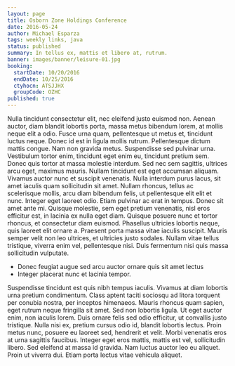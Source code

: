 ```yaml
---
layout: page
title: Osborn Zone Holdings Conference
date: 2016-05-24
author: Michael Esparza
tags: weekly links, java
status: published
summary: In tellus ex, mattis et libero at, rutrum.
banner: images/banner/leisure-01.jpg
booking:
  startDate: 10/20/2016
  endDate: 10/25/2016
  ctyhocn: ATSJJHX
  groupCode: OZHC
published: true
---
```

Nulla tincidunt consectetur elit, nec eleifend justo euismod non. Aenean auctor, diam blandit lobortis porta, massa metus bibendum lorem, at mollis neque elit a odio. Fusce urna quam, pellentesque ut metus et, tincidunt luctus neque. Donec id est in ligula mollis rutrum. Pellentesque dictum mattis congue. Nam non gravida metus. Suspendisse sed pulvinar urna. Vestibulum tortor enim, tincidunt eget enim eu, tincidunt pretium sem. Donec quis tortor at massa molestie interdum.
Sed nec sem sagittis, ultrices arcu eget, maximus mauris. Nullam tincidunt est eget accumsan aliquam. Vivamus auctor nunc et suscipit venenatis. Nulla interdum purus lacus, sit amet iaculis quam sollicitudin sit amet. Nullam rhoncus, tellus ac scelerisque mollis, arcu diam bibendum felis, ut pellentesque elit elit et nunc. Integer eget laoreet odio. Etiam pulvinar ac erat in tempus. Donec sit amet ante mi. Quisque molestie, sem eget pretium venenatis, nisl eros efficitur est, in lacinia ex nulla eget diam. Quisque posuere nunc et tortor rhoncus, et consectetur diam euismod. Phasellus ultricies lobortis neque, quis laoreet elit ornare a. Praesent porta massa vitae iaculis suscipit. Mauris semper velit non leo ultrices, et ultricies justo sodales. Nullam vitae tellus tristique, viverra enim vel, pellentesque nisi. Duis fermentum nisi quis massa sollicitudin vulputate.

* Donec feugiat augue sed arcu auctor ornare quis sit amet lectus
* Integer placerat nunc et lacinia tempor.

Suspendisse tincidunt est quis nibh tempus iaculis. Vivamus at diam lobortis urna pretium condimentum. Class aptent taciti sociosqu ad litora torquent per conubia nostra, per inceptos himenaeos. Mauris rhoncus quam sapien, eget rutrum neque fringilla sit amet. Sed non lobortis ligula. Ut eget auctor enim, non iaculis lorem. Duis ornare felis sed odio efficitur, ut convallis justo tristique. Nulla nisi ex, pretium cursus odio id, blandit lobortis lectus. Proin metus nunc, posuere eu laoreet sed, hendrerit et velit. Morbi venenatis eros at urna sagittis faucibus. Integer eget eros mattis, mattis est vel, sollicitudin libero. Sed eleifend at massa id gravida. Nam luctus auctor leo eu aliquet. Proin ut viverra dui. Etiam porta lectus vitae vehicula aliquet.
